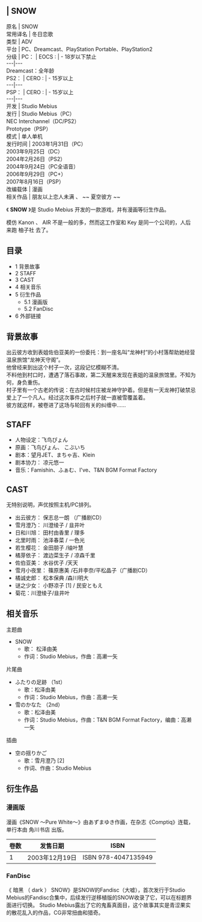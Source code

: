 |  SNOW  
---  
原名  |  SNOW   
常用译名  |  冬日恋歌   
类型  |  ADV   
平台  |  PC、Dreamcast、PlayStation Portable、PlayStation2   
分级  |  PC：  |  EOCS  :  |  \- 18岁以下禁止   
---|---  
Dreamcast：全年龄  
PS2：  |  CERO  :  |  \- 15岁以上   
---|---  
PSP：  |  CERO  :  |  \- 15岁以上   
---|---  
开发  |  Studio Mebius   
发行  |  Studio Mebius（PC）   
NEC Interchannel（DC/PS2）  
Prototype（PSP）  
模式  |  单人单机   
发行时间  |  2003年1月31日（PC）   
2003年9月25日（DC）  
2004年2月26日（PS2）  
2004年9月24日（PC全语音）  
2006年9月29日（PC+）  
2007年8月16日（PSP）  
改编载体  |  漫画   
相关作品  |  朋友以上恋人未满  、 ~~ 夏空彼方  ~~  
  
《 **SNOW** 》是  Studio Mebius  开发的一款游戏，并有漫画等衍生作品。

模仿  Kanon  、  AIR  不是一般的多，然而这工作室和  Key  是同一个公司的，人后来跑  柚子社  去了。

##  目录

  * 1  背景故事 
  * 2  STAFF 
  * 3  CAST 
  * 4  相关音乐 
  * 5  衍生作品 
    * 5.1  漫画版 
    * 5.2  FanDisc 
  * 6  外部链接 

##  背景故事

出云彼方收到表姐佐伯亚美的一份委托：到一座名叫“龙神村”的小村落帮助她经营温泉旅馆“龙神天守阁”。  
他曾经来到出这个村子一次，这段记忆模糊不清。  
不料他到村口时，遭遇了落石事故，第二天醒来发现在表姐的温泉旅馆里。不知为何，身负重伤。  
村子里有一个古老的传说：在古时候村庄被龙神守护着。但是有一天龙神打破禁忌爱上了一个凡人。经过这次事件之后村子就一直被雪覆盖着。  
彼方就这样，被卷进了这场与轮回有关的纠缠中……

##  STAFF

  * 人物设定：飞鸟ぴょん 
  * 原画：飞鸟ぴょん、  こぶいち 
  * 剧本：望月JET、まちゃ吉、Klein 
  * 剧本协力：  凉元悠一 
  * 音乐：Famishin、ふぁむ、I've、T&N BGM Format Factory 

##  CAST

无特别说明，声优按照主机/PC排列。

  * 出云彼方：  保志总一朗  （广播剧CD） 
  * 雪月澄乃：  川澄绫子  /  韭井叶 
  * 日和川旭：  田村由香里  /  理多 
  * 北里时雨：  池泽春菜  /  一色光 
  * 若生樱花：  金田朋子  /䌷叶慧 
  * 橘芽依子：  渡边菜生子  /  凉森千里 
  * 佐伯亚美：  水谷优子  /天天 
  * 雪月小夜里：  篠原惠美  /石井李奈/平松晶子（广播剧CD） 
  * 橘诚史郎：  松本保典  /森川明大 
  * 谜之少女：  小野凉子  [1]  /  民安ともえ 
  * 菊花：川澄绫子/韭井叶 

##  相关音乐

主题曲

  * SNOW 
    * 歌：  松泽由美 
    * 作词：Studio Mebius，作曲：高濑一矢 

片尾曲

  * ふたりの足跡  （1st） 
    * 歌：松泽由美 
    * 作词：Studio Mebius，作曲：高濑一矢 
  * 雪のかなた  （2nd） 
    * 歌：松泽由美 
    * 作词：Studio Mebius，作曲：T&N BGM Format Factory，编曲：高濑一矢 

插曲

  * 空の揺りかご 
    * 歌：雪月澄乃  [2] 
    * 作词、作曲：Studio Mebius 

##  衍生作品

###  漫画版

漫画《SNOW ～Pure White～》由あずまゆき作画，在杂志《Comptiq》连载，单行本由  角川书店  出版。

|  卷数  |  发售日期  |  ISBN   
---|---|---  
1  |  2003年12月19日  |  ISBN 978-4047135949   
  
###  FanDisc

《  暗黑  （  dark  ）  SNOW》是SNOW的Fandisc（大嘘），首次发行于Studio
Mebius的Fandisc合集中，后续发行逆移植版的SNOW收录了它，可以在标题界面进行切换。  Studio
Mebius露出了它的鬼畜真面目，这个故事其实是青涩果实的散花乱入的作品，CG非常扭曲和猎奇。